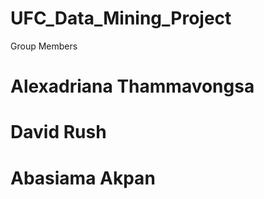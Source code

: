 # UFC_Data_Mining_Project
Group Members

# Alexadriana Thammavongsa
# David Rush 
# Abasiama Akpan 
